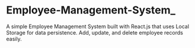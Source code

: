 # Employee-Management-System_
A simple Employee Management System built with React.js that uses Local Storage for data persistence. Add, update, and delete employee records easily.
